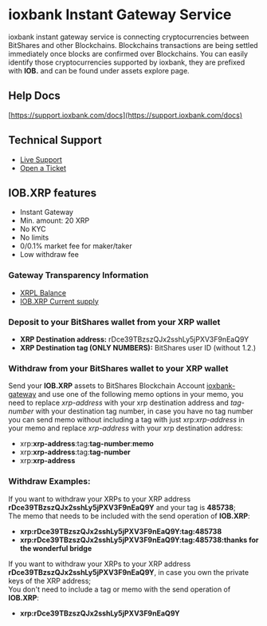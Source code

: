 # ioxbank Instant Gateway Service
ioxbank instant gateway service is connecting cryptocurrencies between BitShares and other Blockchains. Blockchains transactions are being settled immediately once blocks are confirmed over Blockchains. You can easily identify those cryptocurrencies supported by ioxbank, they are prefixed with **IOB.** and can be found under assets explore page.

## Help Docs
[https://support.ioxbank.com/docs](https://support.ioxbank.com/docs)

## Technical Support
- [Live Support](https://t.me/ioxbank)
- [Open a Ticket](https://support.ioxbank.com)

## IOB.XRP features
- Instant Gateway
- Min. amount: 20 XRP
- No KYC
- No limits
- 0/0.1% market fee for maker/taker
- Low withdraw fee

### Gateway Transparency Information
- [XRPL Balance](https://livenet.xrpl.org/accounts/rDce39TBzszQJx2sshLy5jPXV3F9nEaQ9Y)
- [IOB.XRP Current supply](/asset/IOB.XRP)

### Deposit to your BitShares wallet from your XRP wallet
- **XRP Destination address:** rDce39TBzszQJx2sshLy5jPXV3F9nEaQ9Y
- **XRP Destination tag (ONLY NUMBERS):** BitShares user ID (without 1.2.)

### Withdraw from your BitShares wallet to your XRP wallet
Send your **IOB.XRP** assets to BitShares Blockchain Account [ioxbank-gateway](/account/ioxbank-gateway) and use one of the following memo options in your memo, you need to replace *xrp-address* with your xrp destination address and *tag-number* with your destination tag number, in case you have no tag number you can send memo without including a tag with just xrp:*xrp-address* in your memo and replace *xrp-address* with your xrp destination address:
- xrp:**xrp-address**:tag:**tag-number**:**memo**
- xrp:**xrp-address**:tag:**tag-number**
- xrp:**xrp-address**

### Withdraw Examples: 
If you want to withdraw your XRPs to your XRP address **rDce39TBzszQJx2sshLy5jPXV3F9nEaQ9Y** and your tag is **485738**; <br />
The memo that needs to be included with the send operation of **IOB.XRP**: 
- **xrp:rDce39TBzszQJx2sshLy5jPXV3F9nEaQ9Y:tag:485738**
- **xrp:rDce39TBzszQJx2sshLy5jPXV3F9nEaQ9Y:tag:485738:thanks for the wonderful bridge**


If you want to withdraw your XRPs to your XRP address **rDce39TBzszQJx2sshLy5jPXV3F9nEaQ9Y**, in case you own the private keys of the XRP address; <br />
You don't need to include a tag or memo with the send operation of **IOB.XRP**: <br />
- **xrp:rDce39TBzszQJx2sshLy5jPXV3F9nEaQ9Y**
